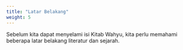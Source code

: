 ```yaml
---
title: "Latar Belakang"
weight: 5
---
```


Sebelum kita dapat menyelami isi Kitab Wahyu, kita perlu memahami beberapa latar belakang literatur dan sejarah.